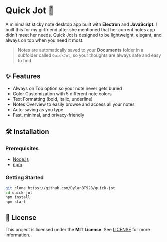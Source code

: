# Quick Jot 📝

A minimalist sticky note desktop app built with **Electron** and **JavaScript**. I built this for my girlfriend after she mentioned that her current notes app didn't meet her needs. Quick Jot is designed to be lightweight, elegant, and always on top when you need it most.

> Notes are automatically saved to your **Documents** folder in a subfolder called `QuickJot`, so your thoughts are always safe and easy to find.

## ✨ Features

- Always on Top option so your note never gets buried
- Color Customization with 5 different note colors
- Text Formatting (bold, italic, underline)
- Notes Overview to easily browse and access all your notes
- Auto-saving as you type
- Fast, minimal, and privacy-friendly

## 🛠 Installation

### Prerequisites

- [Node.js](https://nodejs.org/)
- [npm](https://www.npmjs.com/)

### Getting Started

```bash
git clone https://github.com/DylanBT928/quick-jot
cd quick-jot
npm install
npm start
```

## 📄 License

This project is licensed under the **MIT License**. See [LICENSE](./LICENSE) for more information.
